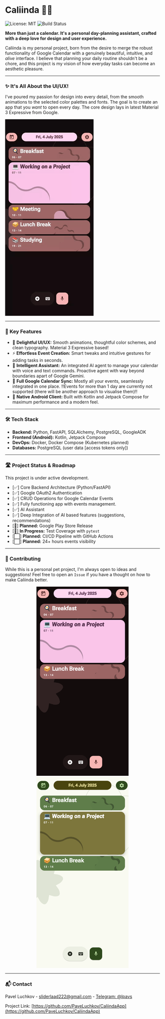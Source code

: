 # Caliinda 📆📱

![License: MIT](https://img.shields.io/badge/License-MIT-blue.svg) ![Build Status](https://img.shields.io/badge/build-passing-brightgreen.svg)

**More than just a calendar. It's a personal day-planning assistant, crafted with a deep love for design and user experience.**

Caliinda is my personal project, born from the desire to merge the robust functionality of Google Calendar with a genuinely beautiful, intuitive, and *alive* interface. I believe that planning your daily routine shouldn't be a chore, and this project is my vision of how everyday tasks can become an aesthetic pleasure.

---

### ✨ It's All About the UI/UX!

I've poured my passion for design into every detail, from the smooth animations to the selected color palettes and fonts. The goal is to create an app that you *want* to open every day.
The core design lays in latest Material 3 Expressive from Google.

![GIF](previewfiles/gifpreview.gif)

---

### 🚀 Key Features

*   🎨 **Delightful UI/UX:** Smooth animations, thoughtful color schemes, and clean typography. Material 3 Expressive based!
*   ⚡️ **Effortless Event Creation:** Smart tweaks and intuitive gestures for adding tasks in seconds.
*   🤖 **Intelligent Assistant:** An integrated AI agent to manage your calendar with voice and text commands. Proactive agent with way beyond boundaries apart of Google Gemini.
*   🔄 **Full Google Calendar Sync:** Mostly all your events, seamlessly integrated in one place. !!Events for more than 1 day are currently not supported (there will be another approach to visualise them)!!
*   📱 **Native Android Client:** Built with Kotlin and Jetpack Compose for maximum performance and a modern feel.

---

### 🛠️ Tech Stack

*   **Backend:** Python, FastAPI, SQLAlchemy, PostgreSQL, GoogleADK
*   **Frontend (Android):** Kotlin, Jetpack Compose
*   **DevOps:** Docker, Docker Compose (Kubernetes planned)
*   **Databases:** PostgreSQL (user data [access tokens only])

---

### 🛣️ Project Status & Roadmap

This project is under active development.

*   [✅] Core Backend Architecture (Python/FastAPI)
*   [✅] Google OAuth2 Authentication
*   [✅] CRUD Operations for Google Calendar Events
*   [✅] Fully functioning app with events management.
*   [✅] AI Assistant
*   [✅] Deep Integration of AI based features (suggestions, recommendations)
*   [🚧] **Planned:** Google Play Store Release
*   [🚧] **In Progress:** Test Coverage with `pytest`
*   [⬜️] **Planned:** CI/CD Pipeline with GitHub Actions
*   [⬜️] **Planned:** 24+ hours events visibility

---

### 🤝 Contributing

While this is a personal pet project, I'm always open to ideas and suggestions! Feel free to open an `Issue` if you have a thought on how to make Caliinda better.

<p align="center">
  <img src="previewfiles/imagepreview.png" width="300"/>
  <img src="previewfiles/imagepreviewlight.png" width="300"/>
</p>

---

### 📬 Contact

Pavel Luchkov - [sliderlaad222@gmail.com](mailto:sliderlaad222@gmail.com) - [Telegram: @lpavs](https://t.me/lpavs)

Project Link: [https://github.com/PaveLuchkov/CaliindaApp](https://github.com/PaveLuchkov/CaliindaApp)
